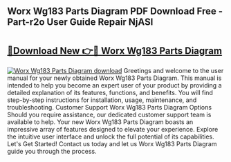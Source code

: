 ## Worx Wg183 Parts Diagram PDF Download Free - Part-r2o User Guide Repair NjASl

# <h2><a href="http://dfm7k4l.blite.top/?on=Worx+Wg183+Parts+Diagram">🔗Download New 👉🔴 Worx Wg183 Parts Diagram</a></h2>

[![Worx Wg183 Parts Diagram download](https://i.imgur.com/lujVjoI.png)](http://dfm7k4l.blite.top/?on=Worx+Wg183+Parts+Diagram)
Greetings and welcome to the user manual for your newly obtained Worx Wg183 Parts Diagram. This manual is intended to help you become an expert user of your product by providing a detailed explanation of its features, functions, and benefits. You will find step-by-step instructions for installation, usage, maintenance, and troubleshooting. Customer Support Worx Wg183 Parts Diagram Options Should you require assistance, our dedicated customer support team is available to help. Your new Worx Wg183 Parts Diagram boasts an impressive array of features designed to elevate your experience. Explore the intuitive user interface and unlock the full potential of its capabilities. Let's Get Started! Contact us today and let us Worx Wg183 Parts Diagram guide you through the process.
